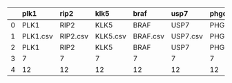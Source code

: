 |    | plk1     | rip2     | klk5     | braf     | usp7     | phgdh     | rxfp1     | mglur2     | pkci     | ido1     |
|---:|:---------|:---------|:---------|:---------|:---------|:----------|:----------|:-----------|:---------|:---------|
|  0 | PLK1     | RIP2     | KLK5     | BRAF     | USP7     | PHGDH     | RXFP1     | mGluR2     | PKCi     | IDO1     |
|  1 | PLK1.csv | RIP2.csv | KLK5.csv | BRAF.csv | USP7.csv | PHGDH.csv | RXFP1.csv | mGluR2.csv | PKCi.csv | IDO1.csv |
|  2 | PLK1     | RIP2     | KLK5     | BRAF     | USP7     | PHGDH     | RXFP1     | mGluR2     | PKCi     | IDO1     |
|  3 | 7        | 7        | 7        | 7        | 7        | 7         | 7         | 7          | 3        | 7        |
|  4 | 12       | 12       | 12       | 12       | 12       | 12        | 12        | 12         | 8        | 12       |